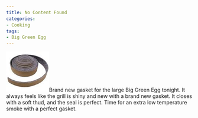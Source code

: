 ```yaml
---
title: No Content Found
categories:
- Cooking
tags:
- Big Green Egg
---
```


![bge-gasket](/assets/posts/2009/bge-gasket.jpeg)Brand new gasket for the large Big Green Egg tonight. It always feels like the grill is shiny and new with a brand new gasket. It closes with a soft thud, and the seal is perfect. Time for an extra low temperature smoke with a perfect gasket.
